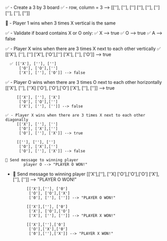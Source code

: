 ✅ - Create a 3 by 3 board
    ✅ - row, column = 3 --> [[''], [''], ['']
                              [''], [''], ['']
                              [''], [''], ['']]

🤲 - Player 1 wins when 3 times X vertical is the same



✅ - Validate if board contains X or O only:
        ✅ X --> true
        ✅ O --> true
        ✅ A --> false

✅ - Player X wins when there are 3 times X next to each other vertically
      ✅ [['X'], [''], ['']
          ['X'], ['O'],['']
          ['X'], [''], ['O']] --> true

      ✅ [['X'], [''], ['']
          ['O'], ['O'],['']
          ['X'], [''], ['O']] --> false




✅ - Player O wins when there are 3 times O next to each other horizontally
         [['X'], [''], [''X]
          ['O'], ['O'],['O']
          ['X'], [''], ['']] --> true

         [['X'], [''], ['X']
          ['O'], ['O'],['']
          ['X'], [''], ['']] --> false

    ✅ - Player X wins when there are 3 times X next to each other diagonally
         [['X'], [''], ['']
          ['O'], ['X'],['']
          ['O'], [''], ['X']] --> true

         [[''], [''], ['']
          ['O'], ['X'],['']
          ['O'], [''], ['X']] --> false

    🤲 Send message to winning player
            player O --> "PLAYER O WON!"


- 🤲 Send message to winning player
            [['X'],[''], [''X]
             ['O'],['O'],['O']
             ['X'],[''], ['']] --> "PLAYER O WON!"

            [['X'],[''], ['0']
             ['O'], ['O'],['X']
             ['0'], [''], ['']] --> "PLAYER O WON!"

            [['X'],[''], ['0']
             ['X'], ['O'],['O']
             ['X'], [''], ['']] --> "PLAYER X WON!"

            [['X'],[''],['0']
             ['O'],['X'],['0']
             ['0'],[''],['X']] --> "PLAYER X WON!"